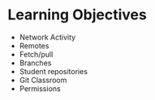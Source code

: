 # Learning Objectives

* Network Activity
* Remotes 
* Fetch/pull
* Branches
* Student repositories
* Git Classroom
* Permissions
